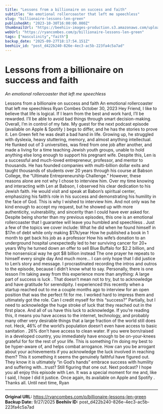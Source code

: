 ```yaml
---
title: "Lessons from a billionaire on success and faith"
subtitle: "An emotional rollercoaster that left me speechless"
slug: "billionaire-lessons-len-green"
publishedAt: "2023-10-30T16:00:00.000Z"
thumbnailUrl: "https://beehiiv-images-production.s3.amazonaws.com/uploads/asset/file/be641dbc-23b8-46a8-8154-376a2ae97b48/len-green-1200.jpg?t=1718473729"
webUrl: "https://ryancombes.com/p/billionaire-lessons-len-green"
tags: ["masculinity","faith"]
backup_date: "2025-09-27T18:17:54.151Z"
beehiiv_id: "post_d422b240-826e-4ec3-ac5b-223fa4c5a7ad"
---
```


# Lessons from a billionaire on success and faith

*An emotional rollercoaster that left me speechless*



Lessons from a billionaire on success and faith An emotional rollercoaster that left me speechless Ryan Combes October 30, 2023 Hey Friend, I like to believe that life is logical. If I learn from the best and work hard, I’ll be rewarded. I’ll be able to avoid bad things through smart decision-making. Overall, I’m in control of my fate. My guest for the next podcast episode (available on Apple & Spotify ) begs to differ, and he has the stories to prove it. Len Green felt he was dealt a bad hand in life. Growing up, he struggled with dyslexia, heavy stuttering, memory, and almost anything intellectual. He flunked out of 3 universities, was fired from one job after another, and made a living for a time teaching Jewish youth groups, unable to hold anything else long enough to support his pregnant wife. Despite this, Len is a successful and much-loved entrepreneur, professor, and mentor to thousands. He has founded companies with multi-billion dollar exits and taught thousands of students over 20 years through his course at Babson College, the “Ultimate Entrepreneurship Challenge.” However, these reasons alone are not why I chose to interview him. Over my time knowing and interacting with Len at Babson, I observed his clear dedication to his Jewish faith. He would visit and speak at Babon’s spiritual center, emphasizing his faith’s role in his success and demonstrating his humility in the face of God. This is why I wished to interview him. And not only was he kind enough to accept my request, but he showed up with more authenticity, vulnerability, and sincerity than I could have ever asked for. Despite being shorter than my previous episodes, this one is an emotional rollercoaster that I guarantee will leave you humbled and speechless . Just a few of the topics we cover include: What he did when he found himself in $17m of debt while only making $17k/year How he published a book in 1 month to get back his job as a professor How his wife’s donation to an underground hospital unexpectedly led to her surviving cancer for 20+ years Why he turned down an offer to sell Blue Buffalo for $2.2 billion, and the nonsensical way he got $8 billion instead The one prayer he repeats to himself every single day And much more… I can only hope that I did justice to Len’s story and message. I procrastinated recording the intros and outros to the episode, because I didn’t know what to say. Personally, there is one lesson I’m taking away from this experience more than anything: A large part of success is luck . That doesn’t mean not to try, but to acknowledge and have gratitude for serendipity. I experienced this recently when a startup reached out to me a couple months ago to interview for an open position that was the perfect fit for me. I worked hard to impress them and ultimately got the role. Can I credit myself for this “success?” Partially, but I need to acknowledge the huge stroke of luck that they reached out in the first place. And all of us have this luck to acknowledge. If you’re reading this, it means you have access to the internet, technology, and probably many other very desirable things that a large fraction of the world still does not. Heck, 46% of the world’s population doesn’t even have access to basic sanitation . 26% don’t have access to clean water. If you were born/raised in a developed country, you immediately have enough to be on-your-knees grateful for for the rest of your life. This is something I’m doing my best to be hyper-aware of, and helps combat arrogance. How can you be arrogant about your achievements if you acknowledge the luck involved in reaching them? This it something it seems the genuinely faithful have figured out. They know it is ultimately “in God’s hands” embrace success with humility and suffering with…trust? Still figuring that one out. Next podcast? I hope you all enjoy this episode with Len. It was a special moment for me and, like I said, I hope I did it justice. Once again, its available on Apple and Spotify . Thanks all. Until next time, Ryan

---

**Original URL:** https://ryancombes.com/p/billionaire-lessons-len-green
**Backup Date:** 9/27/2025
**Beehiiv ID:** post_d422b240-826e-4ec3-ac5b-223fa4c5a7ad
